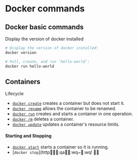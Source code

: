 # Docker commands

<h2>Docker basic commands </h2>

 Display the version of docker installed 

```bash 
# Display the version of docker installed:
docker version

# Pull, create, and run 'hello-world':
docker run hello-world
```


<h2> Containers </h2>

 Lifecycle 


* [`docker create`](https://docs.docker.com/engine/reference/commandline/create) creates a container but does not start it.
* [`docker rename`](https://docs.docker.com/engine/reference/commandline/rename/) allows the container to be renamed.
* [`docker run`](https://docs.docker.com/engine/reference/commandline/run) creates and starts a container in one operation.
* [`docker rm`](https://docs.docker.com/engine/reference/commandline/rm) deletes a container.
* [`docker update`](https://docs.docker.com/engine/reference/commandline/update/) updates a container's resource limits.

#### Starting and Stopping

* [`docker start`](https://docs.docker.com/engine/reference/commandline/start) starts a container so it is running.
* [`docker stop`](http:qa:wq~:wq!

